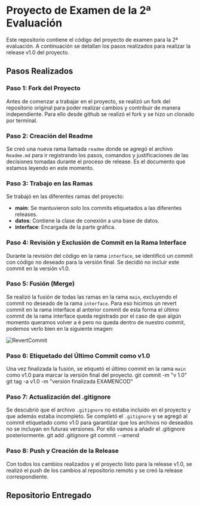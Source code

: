 # Proyecto de Examen de la 2ª Evaluación

Este repositorio contiene el código del proyecto de examen para la 2ª evaluación. A continuación se detallan los pasos realizados para realizar la release v1.0 del proyecto.

## Pasos Realizados

### Paso 1: Fork del Proyecto

Antes de comenzar a trabajar en el proyecto, se realizó un fork del repositorio original para poder realizar cambios y contribuir de manera independiente.
Para ello desde github se realizó el fork y se hizo un clonado por terminal.

### Paso 2: Creación del Readme

Se creó una nueva rama llamada `readme` donde se agregó el archivo `Readme.md` para ir registrando los pasos, comandos y justificaciones de las decisiones tomadas durante el proceso de release.
Es el documento que estamos leyendo en este momento.

### Paso 3: Trabajo en las Ramas

Se trabajó en las diferentes ramas del proyecto:
- **main**: Se mantuvieron solo los commits etiquetados a las diferentes releases.
- **datos**: Contiene la clase de conexión a una base de datos.
- **interface**: Encargada de la parte gráfica.

### Paso 4: Revisión y Exclusión de Commit en la Rama Interface

Durante la revisión del código en la rama `interface`, se identificó un commit con código no deseado para la versión final. Se decidió no incluir este commit en la versión v1.0.

### Paso 5: Fusión (Merge)

Se realizó la fusión de todas las ramas en la rama `main`, excluyendo el commit no deseado de la rama `interface`.
Para eso hicimos un revert commit en la rama interface al anterior commit de esta forma el último commit de la rama interface queda registrado
por el caso de que algún momento queramos volver a é pero no queda dentro de nuestro commit, podemos verlo bien en la siguiente
imagen:

![RevertCommit](/home/dam/Escritorio/ExamenCOD/img/Screenshot_20240304_090046.png)


### Paso 6: Etiquetado del Último Commit como v1.0

Una vez finalizada la fusión, se etiquetó el último commit en la rama `main` como v1.0 para marcar la versión final del proyecto.
git commit -m "v 1.0"
git tag -a v1.0 -m "versión finalizada EXAMENCOD"



### Paso 7: Actualización del .gitignore

Se descubrió que el archivo `.gitignore` no estaba incluido en el proyecto y que además estaba incompleto. Se completó el `.gitignore` y se agregó al commit etiquetado como v1.0 para garantizar que los archivos no deseados no se incluyan en futuras versiones.
Por ello vamos a añadir el .gitignore posteriormente.
git add .gitignore
git commit --amend

### Paso 8: Push y Creación de la Release

Con todos los cambios realizados y el proyecto listo para la release v1.0, se realizó el push de los cambios al repositorio remoto y se creó la release correspondiente.

## Repositorio Entregado
